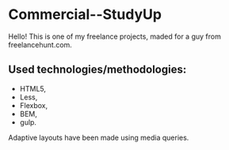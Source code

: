 # Commercial--StudyUp

Hello!
This is one of my freelance projects, maded for a guy from freelancehunt.com.

## Used technologies/methodologies: 

- HTML5, 
- Less, 
- Flexbox, 
- BEM, 
- gulp. 

Adaptive layouts have been made using media queries.
